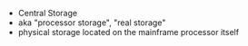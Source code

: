 - Central Storage
- aka "processor storage", "real storage"
- physical storage located on the mainframe processor itself